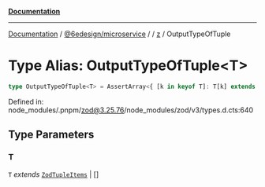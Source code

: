 [**Documentation**](../../../../../README.md)

***

[Documentation](../../../../../README.md) / [@6edesign/microservice](../../../README.md) / [](../../../README.md) / [z](../README.md) / OutputTypeOfTuple

# Type Alias: OutputTypeOfTuple&lt;T&gt;

```ts
type OutputTypeOfTuple<T> = AssertArray<{ [k in keyof T]: T[k] extends Schema<any, any, any> ? T[k]["_output"] : never }>;
```

Defined in: node\_modules/.pnpm/zod@3.25.76/node\_modules/zod/v3/types.d.cts:640

## Type Parameters

### T

`T` *extends* [`ZodTupleItems`](ZodTupleItems.md) \| \[\]

